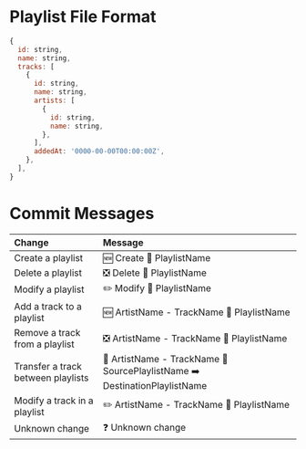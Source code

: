 # Playlist File Format

```javascript
{
  id: string,
  name: string,
  tracks: [
    {
      id: string,
      name: string,
      artists: [
        {
          id: string,
          name: string,
        },
      ],
      addedAt: '0000-00-00T00:00:00Z',
    },
  ],
}
```

# Commit Messages

|Change|Message|
|:--|:--|
|Create a playlist|:new: Create :file_folder: PlaylistName|
|Delete a playlist|:negative_squared_cross_mark: Delete :file_folder: PlaylistName|
|Modify a playlist|:pencil2: Modify :file_folder: PlaylistName|
|Add a track to a playlist|:new: ArtistName - TrackName :file_folder: PlaylistName|
|Remove a track from a playlist|:negative_squared_cross_mark: ArtistName - TrackName :file_folder: PlaylistName|
|Transfer a track between playlists|:truck: ArtistName - TrackName :file_folder: SourcePlaylistName :arrow_right: DestinationPlaylistName|
|Modify a track in a playlist|:pencil2: ArtistName - TrackName :file_folder: PlaylistName|
|Unknown change|:question: Unknown change|